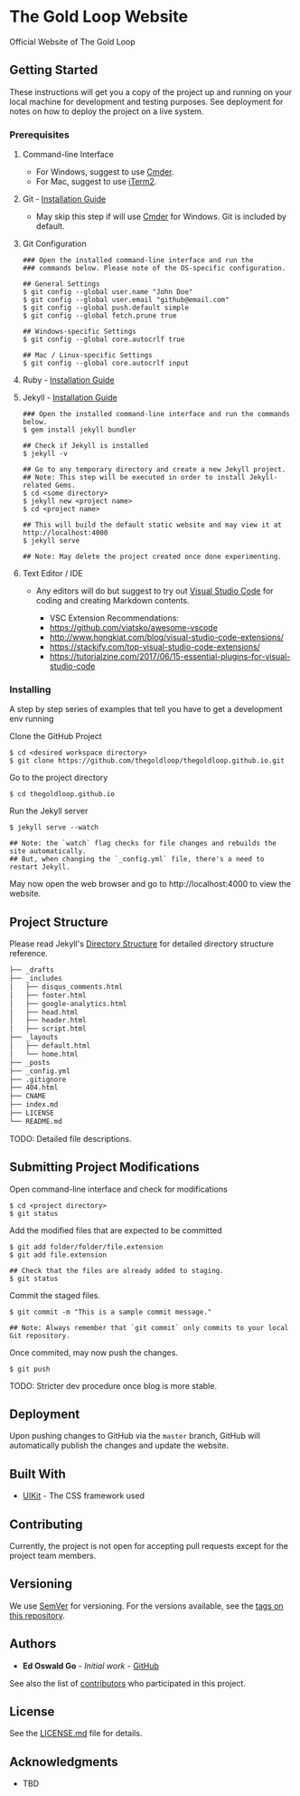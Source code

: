# The Gold Loop Website

Official Website of The Gold Loop

## Getting Started

These instructions will get you a copy of the project up and running on your local machine for development and testing purposes. See deployment for notes on how to deploy the project on a live system.

### Prerequisites

1. Command-line Interface

    - For Windows, suggest to use [Cmder](http://cmder.net/).
    - For Mac, suggest to use [iTerm2](https://www.iterm2.com/).

2. Git - [Installation Guide](https://git-scm.com/book/en/v2/Getting-Started-Installing-Git)

    - May skip this step if will use [Cmder](http://cmder.net/) for Windows. Git is included by default. 

3. Git Configuration

    ```
    ### Open the installed command-line interface and run the
    ### commands below. Please note of the OS-specific configuration.

    ## General Settings
    $ git config --global user.name "John Doe"
    $ git config --global user.email "github@email.com"
    $ git config --global push.default simple
    $ git config --global fetch.prune true

    ## Windows-specific Settings
    $ git config --global core.autocrlf true

    ## Mac / Linux-specific Settings
    $ git config --global core.autocrlf input
    ```

4. Ruby - [Installation Guide](https://www.ruby-lang.org/en/documentation/installation/)
5. Jekyll - [Installation Guide](https://jekyllrb.com/docs/installation/)

    ```
    ### Open the installed command-line interface and run the commands below.
    $ gem install jekyll bundler

    ## Check if Jekyll is installed
    $ jekyll -v 

    ## Go to any temporary directory and create a new Jekyll project.
    ## Note: This step will be executed in order to install Jekyll-related Gems.
    $ cd <some directory>
    $ jekyll new <project name>
    $ cd <project name>

    ## This will build the default static website and may view it at http://localhost:4000
    $ jekyll serve

    ## Note: May delete the project created once done experimenting.
    ```

6. Text Editor / IDE

    - Any editors will do but suggest to try out [Visual Studio Code](https://code.visualstudio.com/) for coding and creating Markdown contents.

        - VSC Extension Recommendations:
        - https://github.com/viatsko/awesome-vscode
        - http://www.hongkiat.com/blog/visual-studio-code-extensions/
        - https://stackify.com/top-visual-studio-code-extensions/
        - https://tutorialzine.com/2017/06/15-essential-plugins-for-visual-studio-code

### Installing

A step by step series of examples that tell you have to get a development env running

Clone the GitHub Project

```
$ cd <desired workspace directory>
$ git clone https://github.com/thegoldloop/thegoldloop.github.io.git
```

Go to the project directory

```
$ cd thegoldloop.github.io
```

Run the Jekyll server

```
$ jekyll serve --watch

## Note: the `watch` flag checks for file changes and rebuilds the site automatically.
## But, when changing the `_config.yml` file, there's a need to restart Jekyll.
```

May now open the web browser and go to http://localhost:4000 to view the website.

## Project Structure

Please read Jekyll's [Directory Structure](https://jekyllrb.com/docs/structure) for detailed directory structure reference.

```bash
├── _drafts
├── _includes
│   ├── disqus_comments.html
│   ├── footer.html
│   ├── google-analytics.html
│   ├── head.html
│   ├── header.html
│   ├── script.html
├── _layouts
│   ├── default.html
│   └── home.html
├── _posts
├── _config.yml
├── .gitignore
├── 404.html
├── CNAME
├── index.md
├── LICENSE
└── README.md
```

TODO: Detailed file descriptions.

## Submitting Project Modifications

Open command-line interface and check for modifications

```
$ cd <project directory>
$ git status
```

Add the modified files that are expected to be committed

```
$ git add folder/folder/file.extension
$ git add file.extension

## Check that the files are already added to staging.
$ git status
```

Commit the staged files.

```
$ git commit -m "This is a sample commit message."

## Note: Always remember that `git commit` only commits to your local Git repository.
```

Once commited, may now push the changes.

```
$ git push
```

TODO: Stricter dev procedure once blog is more stable.

## Deployment

Upon pushing changes to GitHub via the `master` branch, GitHub will automatically publish the changes and update the website.

## Built With

* [UIKit](http://getuikit.com) - The CSS framework used

## Contributing

Currently, the project is not open for accepting pull requests except for the project team members.

## Versioning

We use [SemVer](http://semver.org/) for versioning. For the versions available, see the [tags on this repository](https://github.com/thegoldloop/thegoldloop.github.io/tags). 

## Authors

* **Ed Oswald Go** - *Initial work* - [GitHub](https://github.com/edoswaldgo)

See also the list of [contributors](https://github.com/thegoldloop/thegoldloop.github.io/contributors) who participated in this project.

## License

See the [LICENSE.md](LICENSE.md) file for details.

## Acknowledgments

* TBD
